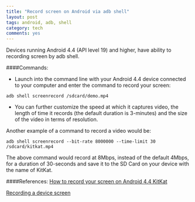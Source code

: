 ```yaml
---
title: "Record screen on Android via adb shell"
layout: post
tags: android, adb, shell
category: tech
comments: yes
---
```


Devices running Android 4.4 (API level 19) and higher, have ability to recording screen by adb shell.

####Commands:

* Launch into the command line with your Android 4.4 device connected to your computer and enter the command to record your screen:

```shell
adb shell screenrecord /sdcard/demo.mp4
```

* You can further customize the speed at which it captures video, the length of time it records (the default duration is 3-minutes) and the size of the video in terms of resolution.

Another example of a command to record a video would be:

```shell
adb shell screenrecord --bit-rate 8000000 --time-limit 30 /sdcard/kitkat.mp4
```

The above command would record at 8Mbps, instead of the default 4Mbps, for a duration of 30-seconds and save it to the SD Card on your device with the name of KitKat. 

####References:
[How to record your screen on Android 4.4 KitKat](http://www.cnet.com/how-to/how-to-record-your-screen-on-android-4-4-kitkat/)

[Recording a device screen](http://developer.android.com/tools/help/adb.html#screenrecord)